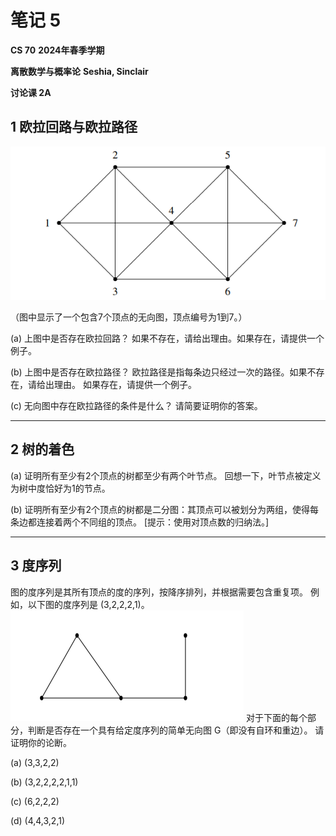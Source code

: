 # 笔记 5

**CS 70**
**2024年春季学期**

**离散数学与概率论**
**Seshia, Sinclair**

**讨论课 2A**

## 1 欧拉回路与欧拉路径
![alt text](image.png)



（图中显示了一个包含7个顶点的无向图，顶点编号为1到7。）

(a) 上图中是否存在欧拉回路？ 如果不存在，请给出理由。如果存在，请提供一个例子。

(b) 上图中是否存在欧拉路径？ 欧拉路径是指每条边只经过一次的路径。如果不存在，请给出理由。 如果存在，请提供一个例子。

(c) 无向图中存在欧拉路径的条件是什么？ 请简要证明你的答案。

---

## 2 树的着色

(a) 证明所有至少有2个顶点的树都至少有两个叶节点。 回想一下，叶节点被定义为树中度恰好为1的节点。

(b) 证明所有至少有2个顶点的树都是二分图：其顶点可以被划分为两组，使得每条边都连接着两个不同组的顶点。 [提示：使用对顶点数的归纳法。]

---

## 3 度序列

图的度序列是其所有顶点的度的序列，按降序排列，并根据需要包含重复项。 例如，以下图的度序列是 (3,2,2,2,1)。
![alt text](image-1.png)
对于下面的每个部分，判断是否存在一个具有给定度序列的简单无向图 G（即没有自环和重边）。 请证明你的论断。

(a) (3,3,2,2)

(b) (3,2,2,2,2,1,1)

(c) (6,2,2,2)

(d) (4,4,3,2,1)